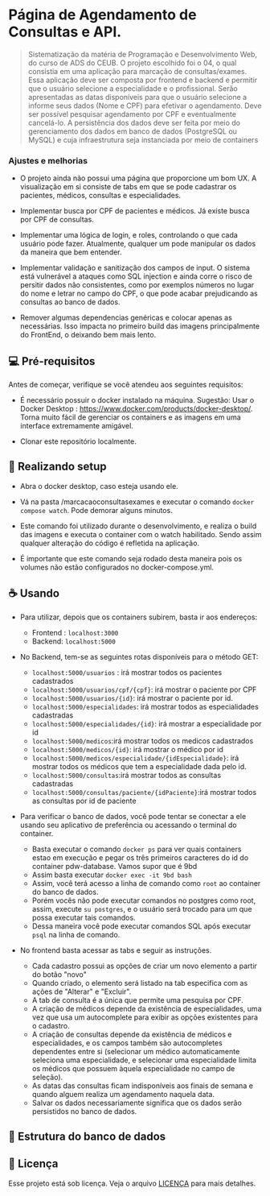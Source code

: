 # Página de Agendamento de Consultas e API.

> Sistematização da matéria de Programação e Desenvolvimento Web, do curso de ADS do CEUB. O projeto escolhido foi o 04, o qual consistia em uma aplicação para marcação de consultas/exames. Essa aplicação deve ser composta por frontend e backend e permitir que o usuário selecione a especialidade e o profissional. Serão apresentadas as datas disponíveis para que o usuário selecione a informe seus dados (Nome e CPF) para efetivar o agendamento. Deve ser possível pesquisar agendamento por CPF e eventualmente cancelá-lo. A persistência dos dados deve ser feita por meio do gerenciamento dos dados em banco de dados (PostgreSQL ou MySQL) e cuja infraestrutura seja instanciada por meio de containers
> 
### Ajustes e melhorias

- O projeto ainda não possui uma página que proporcione um bom UX. A visualização em si consiste de tabs em que se pode cadastrar os pacientes, médicos, consultas e especialidades.
  
- Implementar busca por CPF de pacientes e médicos. Já existe busca por CPF de consultas.
  
- Implementar uma lógica de login, e roles, controlando o que cada usuário pode fazer. Atualmente, qualquer um pode manipular os dados da maneira que bem entender.
  
- Implementar validação e sanitização dos campos de input. O sistema está vulnerável a ataques como SQL injection e ainda corre o risco de persitir dados não consistentes, como por exemplos números no lugar do nome e letrar no campo do CPF, o que pode acabar prejudicando as consultas ao banco de dados.

- Remover algumas dependencias genéricas e colocar apenas as necessárias. Isso impacta no primeiro build das imagens principalmente do FrontEnd, o deixando bem mais lento.
  

## 💻 Pré-requisitos

Antes de começar, verifique se você atendeu aos seguintes requisitos:

- É necessário possuir o docker instalado na máquina. Sugestão: Usar o Docker Desktop : https://www.docker.com/products/docker-desktop/. Torna muito fácil de gerenciar os containers e as imagens em uma interface extremamente amigável.
  
- Clonar este repositório localmente.
  

## :whale2: Realizando setup

- Abra o docker desktop, caso esteja usando ele.

- Vá na pasta /marcacaoconsultasexames e executar o comando ```docker compose watch```. Pode demorar alguns minutos.

- Este comando foi utilizado durante o desenvolvimento, e realiza o build das imagens e executa o container com o watch habilitado. Sendo assim qualquer alteração do código é refletida na aplicação.

- É importante que este comando seja rodado desta maneira pois os volumes não estão configurados no docker-compose.yml.

## ☕ Usando

- Para utilizar, depois que os containers subirem, basta ir aos endereços:
   - Frontend : ```localhost:3000```
   - Backend: ```localhost:5000```

- No Backend, tem-se as seguintes rotas disponíveis para o método GET:
  - ```localhost:5000/usuarios``` : irá mostrar todos os pacientes cadastrados
  - ```localhost:5000/usuarios/cpf/{cpf}```: irá mostrar o paciente por CPF
  - ```localhost:5000/usuarios/{id}```: irá mostrar o paciente por id.
  - ```localhost:5000/especialidades```: irá mostrar todos as especialidades cadastradas
  - ```localhost:5000/especialidades/{id}```: irá mostrar a especialidade por id
  - ```localhost:5000/medicos```:irá mostrar todos os medicos cadastrados
  - ```localhost:5000/medicos/{id}```: irá mostrar o médico por id
  - ```localhost:5000/medicos/especialidade/{idEspecialidade}```: irá mostrar todos os médicos que tem a especialidade dada pelo id.
  - ```localhost:5000/consultas```:irá mostrar todos as consultas cadastradas
  - ```localhost:5000/consultas/paciente/{idPaciente}```:irá mostrar todos as consultas por id de paciente

- Para verificar o banco de dados, você pode tentar se conectar a ele usando seu aplicativo de preferência ou acessando o terminal do container.
    - Basta executar o comando ```docker ps``` para ver quais containers estao em execução e pegar os três primeiros caracteres do id do container pdw-database. Vamos supor que é 9bd
    - Assim basta executar ```docker exec -it 9bd bash```
    - Assim, você terá acesso a linha de comando como ``` root ``` ao container do banco de dados.
    - Porém vocês não pode executar comandos no postgres como root, assim, execute ```su postgres```, e o usuário será trocado para um que possa executar tais comandos.
    - Dessa maneira você pode executar comandos SQL após executar ```psql``` na linha de comando.
  
- No frontend basta acessar as tabs e seguir as instruções.
  - Cada cadastro possui as opções de criar um novo elemento a partir do botão "novo"
  - Quando criado, o elemento será listado na tab especifica com as ações de "Alterar" e "Excluir".
  - A tab de consulta é a única que permite uma pesquisa por CPF.
  - A criação de médicos depende da existência de especialidades, uma vez que usa um autocomplete para exibir as opções existentes para o cadastro.
  - A criação de consultas depende da existência de médicos e especialidades, e os campos também são autocompletes dependentes entre si (selecionar um médico automaticamente seleciona uma especialidade, e selecionar uma especialidade limita os médicos que possuem àquela especialidade no campo de seleção).
  - As datas das consultas ficam indisponíveis aos finais de semana e quando alguem realiza um agendamento naquela data.
  - Salvar os dados necessariamente significa que os dados serão persistidos no banco de dados. 


## :open_file_folder: Estrutura do banco de dados

## 📝 Licença

Esse projeto está sob licença. Veja o arquivo [LICENÇA](LICENSE.md) para mais detalhes.

